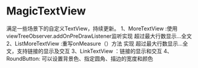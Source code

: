 # MagicTextView
满足一些场景下的自定义TextView，持续更新。
1、MoreTextView :使用viewTreeObserver.addOnPreDrawListener监听实现 超过最大行数显示...全文
2、ListMoreTextView :重写onMeasure（）方法 实现 超过最大行数显示...全文，支持链接的显示及交互
3、LinkTextView ：链接的显示和交互
4、RoundButton: 可以设置背景色、指定圆角、描边的宽度和颜色